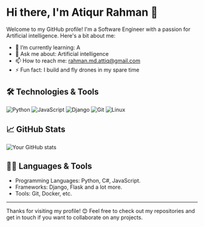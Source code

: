 # Hi there, I'm Atiqur Rahman 👋

Welcome to my GitHub profile! I'm a Software Engineer with a passion for Artificial intelligence. Here's a bit about me:

- 🌱 I’m currently learning: A
- 💬 Ask me about: Artificial intelligence
- 📫 How to reach me: rahman.md.attiq@gmail.com
- ⚡ Fun fact: I build and fly drones in my spare time


## 🛠️ Technologies & Tools

![Python](https://img.shields.io/badge/-Python-3776AB?logo=python&logoColor=white&style=flat)
![JavaScript](https://img.shields.io/badge/-JavaScript-F7DF1E?logo=javascript&logoColor=black&style=flat)
![Django](https://img.shields.io/badge/-Django-092E20?logo=django&logoColor=white&style=flat)
![Git](https://img.shields.io/badge/-Git-F05032?logo=git&logoColor=white&style=flat)
![Linux](https://img.shields.io/badge/-Linux-FCC624?logo=linux&logoColor=black&style=flat)

## 📈 GitHub Stats

![Your GitHub stats](https://github-readme-stats.vercel.app/api?username=attiqRahman&show_icons=true&theme=radical)

## 👨‍💻 Languages & Tools

- Programming Languages: Python, C#, JavaScript.
- Frameworks: Django, Flask and a lot more.
- Tools: Git, Docker, etc.

---

Thanks for visiting my profile! 😊 Feel free to check out my repositories and get in touch if you want to collaborate on any projects.
